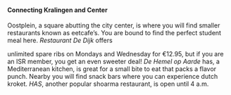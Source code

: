 #### Connecting Kralingen and Center

Oostplein, a square abutting the city center, is where you will find smaller restaurants known as eetcafe’s. You are bound to find the perfect student meal here. _Restaurant De Dijk_ offers

unlimited spare ribs on Mondays and Wednesday for €12.95, but if you are an ISR member, you get an even sweeter deal! _De Hemel op Aarde_ has, a Mediterranean kitchen, is great for a small bite to eat that packs a flavor punch. Nearby you will find snack bars where you can experience dutch kroket. _HAS_, another popular shoarma restaurant, is open until 4 a.m.